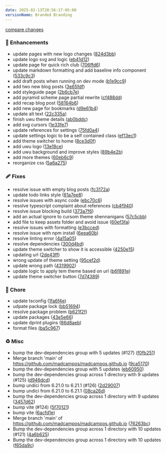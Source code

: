 ```yaml
---
date: 2025-02-13T20:56:17-05:00
versionName: Branded Branding
---
```


[compare changes](https://github.com/madcampos/madcampos/compare/v4.2.0...v4.3.0)

### 🚀 Enhancements

- update pages with new logo changes ([824d3bb](https://github.com/madcampos/madcampos/commit/824d3bb))
- update logo svg and logic ([eb41d12](https://github.com/madcampos/madcampos/commit/eb41d12))
- update page for quick rich club ([706ffd6](https://github.com/madcampos/madcampos/commit/706ffd6))
- update markdown formatting and add baseline info component ([533c9c3](https://github.com/madcampos/madcampos/commit/533c9c3))
- add draft posts when running on dev mode ([b1e9cc9](https://github.com/madcampos/madcampos/commit/b1e9cc9))
- add two new blog posts ([3e65fdf](https://github.com/madcampos/madcampos/commit/3e65fdf))
- add styleguide page ([2b6cb7e](https://github.com/madcampos/madcampos/commit/2b6cb7e))
- add pyramid scheme page partial rewrite ([cf488dd](https://github.com/madcampos/madcampos/commit/cf488dd))
- add recap blog post ([58164b6](https://github.com/madcampos/madcampos/commit/58164b6))
- add new page for bookmarks ([d9e61b4](https://github.com/madcampos/madcampos/commit/d9e61b4))
- update alt text ([22c335a](https://github.com/madcampos/madcampos/commit/22c335a))
- finish uwu theme details ([ab0bddc](https://github.com/madcampos/madcampos/commit/ab0bddc))
- add svg cursors ([1e33fe7](https://github.com/madcampos/madcampos/commit/1e33fe7))
- update references for settings ([75fd0a4](https://github.com/madcampos/madcampos/commit/75fd0a4))
- update settings logic to be a self contained class ([ef13ec1](https://github.com/madcampos/madcampos/commit/ef13ec1))
- add theme switcher to home ([8ce3d0f](https://github.com/madcampos/madcampos/commit/8ce3d0f))
- add uwu logo ([13e18ce](https://github.com/madcampos/madcampos/commit/13e18ce))
- add uwu background and improve styles ([89b4e2b](https://github.com/madcampos/madcampos/commit/89b4e2b))
- add more themes ([60eb6c9](https://github.com/madcampos/madcampos/commit/60eb6c9))
- reorganize css ([5a6a275](https://github.com/madcampos/madcampos/commit/5a6a275))

### 🩹 Fixes

- resolve issue with empty blog posts ([fc3172a](https://github.com/madcampos/madcampos/commit/fc3172a))
- update todo links style ([61a7ee8](https://github.com/madcampos/madcampos/commit/61a7ee8))
- resolve issues with async code ([ebc70c6](https://github.com/madcampos/madcampos/commit/ebc70c6))
- resolve typescript complaint about references ([cb4f940](https://github.com/madcampos/madcampos/commit/cb4f940))
- resolve issue blocking build ([373a7f6](https://github.com/madcampos/madcampos/commit/373a7f6))
- add an actual ignore to cursom theme shennanigans ([57c5cbb](https://github.com/madcampos/madcampos/commit/57c5cbb))
- add file to keep assets folder and avoid issue ([60ef3fa](https://github.com/madcampos/madcampos/commit/60ef3fa))
- resolve issues with formatting ([e3bcced](https://github.com/madcampos/madcampos/commit/e3bcced))
- resolve issue with npm install ([6eea60b](https://github.com/madcampos/madcampos/commit/6eea60b))
- resolve linting error ([4a15a05](https://github.com/madcampos/madcampos/commit/4a15a05))
- resolve dependencies ([300d4bd](https://github.com/madcampos/madcampos/commit/300d4bd))
- update theme switcher to show it is accessible ([4250e15](https://github.com/madcampos/madcampos/commit/4250e15))
- updating url ([2de43ff](https://github.com/madcampos/madcampos/commit/2de43ff))
- wrong update of theme setting ([95cef2d](https://github.com/madcampos/madcampos/commit/95cef2d))
- update wrong path ([4319902](https://github.com/madcampos/madcampos/commit/4319902))
- update logic to apply tem theme based on url ([b6f891e](https://github.com/madcampos/madcampos/commit/b6f891e))
- update theme switcher button ([7d74389](https://github.com/madcampos/madcampos/commit/7d74389))

### 🏡 Chore

- update tsconfig ([1fa6f4e](https://github.com/madcampos/madcampos/commit/1fa6f4e))
- udpate package lock ([bb51694](https://github.com/madcampos/madcampos/commit/bb51694))
- resolve package problem ([b621f2f](https://github.com/madcampos/madcampos/commit/b621f2f))
- update packages ([43e5e66](https://github.com/madcampos/madcampos/commit/43e5e66))
- update dprint plugins ([86d8aeb](https://github.com/madcampos/madcampos/commit/86d8aeb))
- format files ([ba5c967](https://github.com/madcampos/madcampos/commit/ba5c967))

### ♻️ Misc

- bump the dev-dependencies group with 5 updates (#127) ([f0fb251](https://github.com/madcampos/madcampos/commit/f0fb251))
- Merge branch 'main' of https://github.com/madcampos/madcampos.github.io ([9ca5170](https://github.com/madcampos/madcampos/commit/9ca5170))
- bump the dev-dependencies group with 5 updates ([eb60950](https://github.com/madcampos/madcampos/commit/eb60950))
- bump the dev-dependencies group across 1 directory with 9 updates (#125) ([d946dcd](https://github.com/madcampos/madcampos/commit/d946dcd))
- bump undici from 6.21.0 to 6.21.1 (#126) ([2d29007](https://github.com/madcampos/madcampos/commit/2d29007))
- bump undici from 6.21.0 to 6.21.1 ([08ca26d](https://github.com/madcampos/madcampos/commit/08ca26d))
- bump the dev-dependencies group across 1 directory with 9 updates ([3457d62](https://github.com/madcampos/madcampos/commit/3457d62))
- bump vite (#124) ([5f70121](https://github.com/madcampos/madcampos/commit/5f70121))
- bump vite ([6acfd1e](https://github.com/madcampos/madcampos/commit/6acfd1e))
- Merge branch 'main' of https://github.com/madcampos/madcampos.github.io ([76263bc](https://github.com/madcampos/madcampos/commit/76263bc))
- Bump the dev-dependencies group across 1 directory with 10 updates (#121) ([4a6b625](https://github.com/madcampos/madcampos/commit/4a6b625))
- Bump the dev-dependencies group across 1 directory with 10 updates ([f65da9c](https://github.com/madcampos/madcampos/commit/f65da9c))
